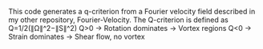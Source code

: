 This code generates a q-criterion from a Fourier velocity field described in my other repository, Fourier-Velocity.
The Q-criterion is defined as Q=1/2(∥Ω∥^2−∥S∥^2)
Q>0 → Rotation dominates → Vortex regions
Q<0 → Strain dominates → Shear flow, no vortex
